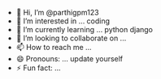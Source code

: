 - 👋 Hi, I’m @parthigpm123
- 👀 I’m interested in ... coding 
- 🌱 I’m currently learning ... python django 
- 💞️ I’m looking to collaborate on ...
- 📫 How to reach me ...
- 😄 Pronouns: ... update yourself 
- ⚡ Fun fact: ...

<!---
parthigpm123/parthigpm123 is a ✨ special ✨ repository because its `README.md` (this file) appears on your GitHub profile.
You can click the Preview link to take a look at your changes.
--->
